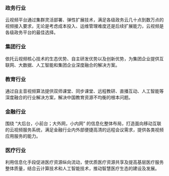 
### 政务行业
云视频平台通过集群灵活部署、弹性扩展技术，满足各级政务云几十点到数万点的视频接入要求，无论是考虑成本投入、运维管理难度还是后续扩展能力，云视频是各级政务平台的最佳选择。

### 集团行业
依托云视频核心技术的生态优势、自主研发优势以及创新优势，为集团企业提供互联网、大数据、人工智能和集团企业深度融合的解决方案。

### 教育行业
通过自主音视频算法提供双师课堂、同步课堂、远程教研、直播互动、人工智能等深度融合的行业解决方案，解决中国教育资源不均衡的根本问题。

### 金融行业
围绕 “大后台，小前台；大外网，小内网” 的信息化整体布局，打造面向移动互联的云视频服务系统，满足金融行业内外部便捷高清的远程会议需求，提供各类视频应用服务的能力。


### 医疗行业
利用信息化手段促进医疗资源纵向流动，使优质医疗资源共享及提高基层医疗服务整体质量，结合云计算技术和人工智能技术，推动智慧医疗生态的建设及发展。
